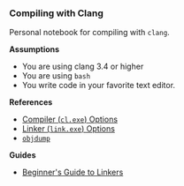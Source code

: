 ### Compiling with Clang

Personal notebook for compiling with `clang`.

**Assumptions**

- You are using clang 3.4 or higher
- You are using `bash`
- You write code in your favorite text editor.

**References**

- [Compiler (`cl.exe`) Options][cl]
- [Linker (`link.exe`) Options][link]
- [`objdump`](https://sourceware.org/binutils/docs/binutils/objdump.html)

**Guides**

- [Beginner's Guide to Linkers](http://www.lurklurk.org/linkers/linkers.html)

[cl]: http://llvm.org/releases/3.4/tools/clang/docs/UsersManual.html#command-line-options
[link]: http://llvm.org/docs/CommandGuide/llvm-link.html
[lib]: https://msdn.microsoft.com/en-us/library/0xb6w1f8.aspx
